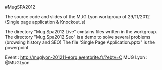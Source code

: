 #MugSPA2012

The source code and slides of the MUG Lyon workgroup of 29/11/2012 (Single page application & Knockout.js)

The directory "Mug.Spa2012.Live" contains files written in the workgroup.
The directory "Mug.Spa2012.Seo" is a demo to solve several problems (browsing history and SEO)
The file "Single Page Application.pptx" is the powerpoint

Event : http://muglyon-201211-eorg.eventbrite.fr/?ebtv=C
MUG Lyon : @MUGLyon

